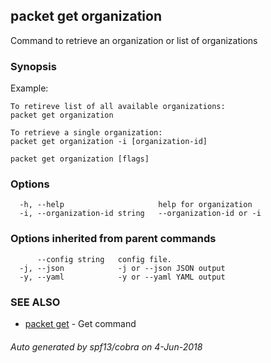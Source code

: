 ## packet get organization

Command to retrieve an organization or list of organizations

### Synopsis

Example:
	
	To retireve list of all available organizations:
	packet get organization

	To retrieve a single organization:
	packet get organization -i [organization-id]
	

```
packet get organization [flags]
```

### Options

```
  -h, --help                     help for organization
  -i, --organization-id string   --organization-id or -i
```

### Options inherited from parent commands

```
      --config string   config file.
  -j, --json            -j or --json JSON output
  -y, --yaml            -y or --yaml YAML output
```

### SEE ALSO

* [packet get](packet_get.md)	 - Get command

###### Auto generated by spf13/cobra on 4-Jun-2018
